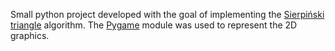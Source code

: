 Small python project developed with the goal of implementing the [Sierpiński triangle](https://en.wikipedia.org/wiki/Sierpi%C5%84ski_triangle) algorithm. The [Pygame](https://en.wikipedia.org/wiki/Pygame) module was used to represent the 2D graphics.
